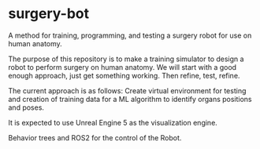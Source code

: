 # surgery-bot
A method for training, programming, and testing a surgery robot for use on human anatomy.

The purpose of this repository is to make a training simulator to design a robot to perform surgery on human anatomy.  We will start with a good enough approach, just get something working.  Then refine, test, refine.

The current approach is as follows:
Create virtual environment for testing and creation of training data for a ML algorithm to identify organs positions and poses.

It is expected to use Unreal Engine 5 as the visualization engine.

Behavior trees and ROS2 for the control of the Robot.

